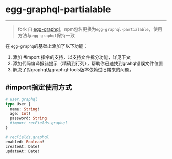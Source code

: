 # egg-graphql-partialable
---
> fork 自 [egg-graphql](https://github.com/eggjs/egg-graphql)，npm包名更换为`egg-graphql-partialable`，使用方法与`egg-graphql`保持一致

在 `egg-graphq`的基础上添加了以下功能：

1. 添加 #import 指令的支持，以支持文件拆分功能，详见下文
2. 添加代码编译报错提示（精确到行列），帮助你迅速找到grahql错误文件位置
3. 解决了对graphql及graphql-tools版本依赖过旧带来的问题。

## #import指定使用方式

```graphql
# user.graphql
type User {
  name: String!
  age: Int!
  password: String
  #import recFields.graphql
}
```

```graphql
# recFields.graphql
enabled: Boolean!
createAt: Date!
updateAt: Date!
```
